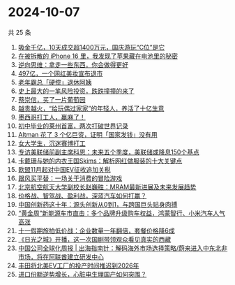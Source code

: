 # 2024-10-07

共 25 条

<!-- BEGIN 36KR -->
<!-- 最后更新时间 2024-10-07 02:17:38 +0800 -->
1. [吸金千亿，10天成交超1400万元，国庆游玩“C位”是它](https://36kr.com/p/2979623494455303)
1. [在被拆散的 iPhone 16 里，我发现了苹果藏在电池里的秘密](https://36kr.com/p/2978984660832261)
1. [逆向思维：拿走一些东西，你会做得更好](https://36kr.com/p/2969575306236162)
1. [497亿，一个网红美妆宣布退市](https://36kr.com/p/2980421683646467)
1. [老年霸总「硬控」退休阿姨](https://36kr.com/p/2980292656582921)
1. [史上最大的一笔风险投资，跌跌撞撞的来了](https://36kr.com/p/2979325535424772)
1. [蔡崇信，买了一片葡萄园](https://36kr.com/p/2979293767880704)
1. [越贵越火，“给玩偶过家家”的年轻人，养活了十亿生意](https://36kr.com/p/2980531011670273)
1. [墨西哥打工人，赢麻了！](https://36kr.com/p/2977634664910851)
1. [初中毕业的莱州首富，两次打破世界记录](https://36kr.com/p/2979084992663556)
1. [Altman 花了 3 个亿巨资，证明「国家发钱」没有用](https://36kr.com/p/2979090236002560)
1. [女大学生，沉迷赛博打工](https://36kr.com/p/2978985759428609)
1. [专访美联储前副主席科恩：未来五个季度，美联储或降息150个基点](https://36kr.com/p/2979187434000640)
1. [卡戴珊与她的内衣王国Skims：解析网红做服装的十大关键点](https://36kr.com/p/2978997512904578)
1. [欧盟11月起对中国EV征收追加关税](https://36kr.com/p/2979323763904519)
1. [跟风买平替：一场关于消费的冒险游戏](https://36kr.com/p/2978964020452996)
1. [北京航空航天大学副校长赵巍胜：MRAM最新进展及未来发展趋势](https://36kr.com/p/2979118653345798)
1. [价格战、智驾战、盈利战，深蓝汽车如何打赢？](https://36kr.com/p/2979149835145481)
1. [中国创新药这十年：源头创新从0到1，与跨国巨头贴身肉搏](https://36kr.com/p/2979101664907269)
1. [“黄金周”新能源车市直击：多个品牌升级购车权益，鸿蒙智行、小米汽车人气高涨](https://36kr.com/p/2979345784525056)
1. [十一假期旅拍低价战：企业数量一年翻倍，套餐价格降6成](https://36kr.com/p/2979101589082117)
1. [《日光之城》开播，这一次国剧带领观众看见真实的西藏](https://36kr.com/p/2979011605123337)
1. [中国公司全球化周报 | 出海指南针：解码海外市场选择策略/蔚来进入中东北非市场，将在阿联酋建立研发中心](https://36kr.com/p/2979536074395905)
1. [丰田将北美EV工厂的投产时间推迟到2026年](https://36kr.com/p/2977926084776199)
1. [进口份额逆势增长，心脏电生理国产如何突围？](https://36kr.com/p/2978859562979337)
<!-- END 36KR -->